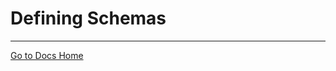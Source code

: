 # Defining Schemas

<!--
```{toctree}
:maxdepth: 1

defining-schemas/data-model-concepts.md
defining-schemas/normalization.md
defining-schemas/data-model-examples-and-patterns.md
```
-->

---
[Go to Docs Home](https://github.com/iexcloud/docs/blob/main/README.md)